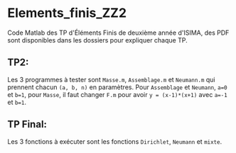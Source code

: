 # Elements_finis_ZZ2

Code Matlab des TP d'Éléments Finis de deuxième année d'ISIMA, des PDF sont disponibles dans les dossiers pour expliquer chaque TP.

## TP2:

Les 3 programmes à tester sont `Masse.m`, `Assemblage.m` et `Neumann.m` qui prennent chacun `(a, b, n)` en paramètres. Pour `Assemblage` et `Neumann`, `a=0` et `b=1`, pour `Masse`, il faut changer `F.m` pour avoir `y = (x-1)*(x+1)` avec `a=-1` et `b=1`.

## TP Final:

Les 3 fonctions à exécuter sont les fonctions `Dirichlet`, `Neumann` et `mixte`.
